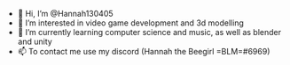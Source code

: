 - 👋 Hi, I’m @Hannah130405
- 👀 I’m interested in video game development and 3d modelling
- 🌱 I’m currently learning computer science and music, as well as blender and unity
- 📫 To contact me use my discord (Hannah the Beegirl =BLM=#6969)

<!---
Hannah130405/Hannah130405 is a ✨ special ✨ repository because its `README.md` (this file) appears on your GitHub profile.
You can click the Preview link to take a look at your changes.
--->
